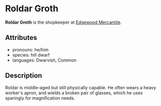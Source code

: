 # Roldar Groth

**Roldar Groth** is the shopkeeper at [Edgewood Mercantile](../../edgewood/edgewood-mercantile).

## Attributes

- pronouns: he/him
- species: hill dwarf
- languages: Dwarvish, Common

## Description

Roldar is middle-aged but still physically capable. He often wears a heavy worker's apron, and wields a broken pair of glasses, which he uses sparingly for magnification needs.
